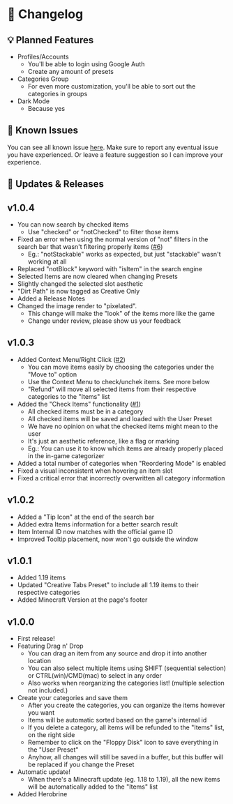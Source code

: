 # 📑 Changelog

## 💡 Planned Features
- Profiles/Accounts
  * You'll be able to login using Google Auth
  * Create any amount of presets
- Categories Group
  * For even more customization, you'll be able to sort out the categories in groups
- Dark Mode
  * Because yes

## 🔨 Known Issues
You can see all known issue [here](https://github.com/thiagoausechi/minecraft-categorizer/issues).
Make sure to report any eventual issue you have experienced. Or leave a feature suggestion so I can improve your experience.

## 🚀 Updates & Releases
## v1.0.4
- You can now search by checked items
  * Use "checked" or "notChecked" to filter those items
- Fixed an error when using the normal version of "not" filters in the search bar that wasn't filtering properly items ([#6](https://github.com/thiagoausechi/minecraft-categorizer/issues/6))
  * Eg.: "notStackable" works as expected, but just "stackable" wasn't working at all
- Replaced "notBlock" keyword with "isItem" in the search engine
- Selected Items are now cleared when changing Presets
- Slightly changed the selected slot aesthetic
- "Dirt Path" is now tagged as Creative Only
- Added a Release Notes
- Changed the image render to "pixelated".
  * This change will make the "look" of the items more like the game
  * Change under review, please show us your feedback

## v1.0.3
- Added Context Menu/Right Click ([#2](https://github.com/thiagoausechi/minecraft-categorizer/issues/2))
  * You can move items easily by choosing the categories under the "Move to" option
  * Use the Context Menu to check/unchek items. See more below
  * "Refund" will move all selected items from their respective categories to the "Items" list
- Added the "Check Items" functionality ([#1](https://github.com/thiagoausechi/minecraft-categorizer/issues/1))
  * All checked items must be in a category
  * All checked items will be saved and loaded with the User Preset
  * We have no opinion on what the checked items might mean to the user
  * It's just an aesthetic reference, like a flag or marking
  * Eg.: You can use it to know which items are already properly placed in the in-game categorizer
- Added a total number of categories when "Reordering Mode" is enabled
- Fixed a visual inconsistent when hovering an item slot
- Fixed a critical error that incorrectly overwritten all category information

## v1.0.2
- Added a "Tip Icon" at the end of the search bar
- Added extra Items information for a better search result
- Item Internal ID now matches with the official game ID
- Improved Tooltip placement, now won't go outside the window

## v1.0.1
- Added 1.19 items
- Updated "Creative Tabs Preset" to include all 1.19 items to their respective categories
- Added Minecraft Version at the page's footer

## v1.0.0
- First release!
- Featuring Drag n' Drop
  * You can drag an item from any source and drop it into another location
  * You can also select multiple items using SHIFT (sequential selection) or CTRL(win)/CMD(mac) to select in any order
  * Also works when reorganizing the categories list! (multiple selection not included.)
- Create your categories and save them
  * After you create the categories, you can organize the items however you want
  * Items will be automatic sorted based on the game's internal id
  * If you delete a category, all items will be refunded to the "Items" list, on the right side
  * Remember to click on the "Floppy Disk" icon to save everything in the "User Preset"
  * Anyhow, all changes will still be saved in a buffer, but this buffer will be replaced if you change the Preset
- Automatic update!
  * When there's a Minecraft update (eg. 1.18 to 1.19), all the new items will be automatically added to the "Items" list
- Added Herobrine
